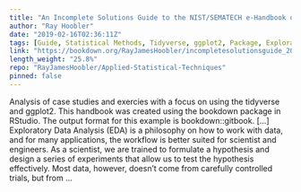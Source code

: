 ```yaml
---
title: "An Incomplete Solutions Guide to the NIST/SEMATECH e-Handbook of Statistical Methods"
author: "Ray Hoobler"
date: "2019-02-16T02:36:11Z"
tags: [Guide, Statistical Methods, Tidyverse, ggplot2, Package, Exploratory Data Analysis]
link: "https://bookdown.org/RayJamesHoobler/incompletesolutionsguide_20190215/"
length_weight: "25.8%"
repo: "RayJamesHoobler/Applied-Statistical-Techniques"
pinned: false
---
```


Analysis of case studies and exercies with a focus on using the tidyverse and ggplot2. This handbook was created using the bookdown package in RStudio. The output format for this example is bookdown::gitbook. [...] Exploratory Data Analysis (EDA) is a philosophy on how to work with data, and for many applications, the workflow is better suited for scientist and engineers. As a scientist, we are trained to formulate a hypothesis and design a series of experiments that allow us to test the hypothesis effectively. Most data, however, doesn’t come from carefully controlled trials, but from ...
